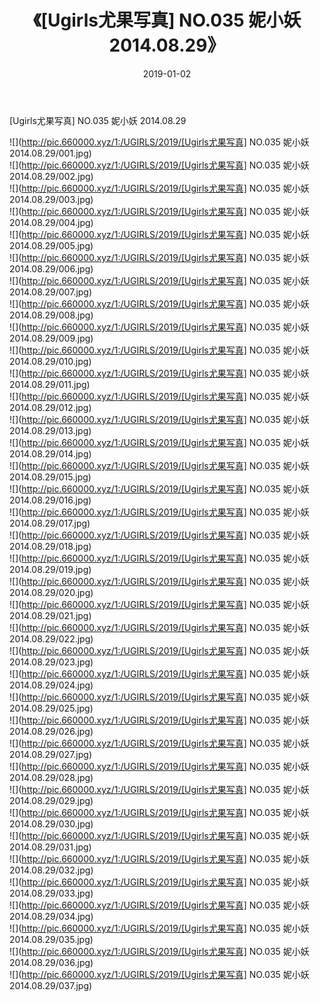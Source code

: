 ﻿---
layout: post
title:  《[Ugirls尤果写真] NO.035 妮小妖 2014.08.29》
date:   2019-01-02
img: http://pic.660000.xyz/1:/UGIRLS/2019/[Ugirls尤果写真] NO.035 妮小妖 2014.08.29/000.jpg
categories: [美女, 清纯, 唯美]
---

[Ugirls尤果写真] NO.035 妮小妖 2014.08.29

 ![](http://pic.660000.xyz/1:/UGIRLS/2019/[Ugirls尤果写真] NO.035 妮小妖 2014.08.29/001.jpg) <br>![](http://pic.660000.xyz/1:/UGIRLS/2019/[Ugirls尤果写真] NO.035 妮小妖 2014.08.29/002.jpg) <br>![](http://pic.660000.xyz/1:/UGIRLS/2019/[Ugirls尤果写真] NO.035 妮小妖 2014.08.29/003.jpg) <br>![](http://pic.660000.xyz/1:/UGIRLS/2019/[Ugirls尤果写真] NO.035 妮小妖 2014.08.29/004.jpg) <br>![](http://pic.660000.xyz/1:/UGIRLS/2019/[Ugirls尤果写真] NO.035 妮小妖 2014.08.29/005.jpg) <br>![](http://pic.660000.xyz/1:/UGIRLS/2019/[Ugirls尤果写真] NO.035 妮小妖 2014.08.29/006.jpg) <br>![](http://pic.660000.xyz/1:/UGIRLS/2019/[Ugirls尤果写真] NO.035 妮小妖 2014.08.29/007.jpg) <br>![](http://pic.660000.xyz/1:/UGIRLS/2019/[Ugirls尤果写真] NO.035 妮小妖 2014.08.29/008.jpg) <br>![](http://pic.660000.xyz/1:/UGIRLS/2019/[Ugirls尤果写真] NO.035 妮小妖 2014.08.29/009.jpg) <br>![](http://pic.660000.xyz/1:/UGIRLS/2019/[Ugirls尤果写真] NO.035 妮小妖 2014.08.29/010.jpg) <br>![](http://pic.660000.xyz/1:/UGIRLS/2019/[Ugirls尤果写真] NO.035 妮小妖 2014.08.29/011.jpg) <br>![](http://pic.660000.xyz/1:/UGIRLS/2019/[Ugirls尤果写真] NO.035 妮小妖 2014.08.29/012.jpg) <br>![](http://pic.660000.xyz/1:/UGIRLS/2019/[Ugirls尤果写真] NO.035 妮小妖 2014.08.29/013.jpg) <br>![](http://pic.660000.xyz/1:/UGIRLS/2019/[Ugirls尤果写真] NO.035 妮小妖 2014.08.29/014.jpg) <br>![](http://pic.660000.xyz/1:/UGIRLS/2019/[Ugirls尤果写真] NO.035 妮小妖 2014.08.29/015.jpg) <br>![](http://pic.660000.xyz/1:/UGIRLS/2019/[Ugirls尤果写真] NO.035 妮小妖 2014.08.29/016.jpg) <br>![](http://pic.660000.xyz/1:/UGIRLS/2019/[Ugirls尤果写真] NO.035 妮小妖 2014.08.29/017.jpg) <br>![](http://pic.660000.xyz/1:/UGIRLS/2019/[Ugirls尤果写真] NO.035 妮小妖 2014.08.29/018.jpg) <br>![](http://pic.660000.xyz/1:/UGIRLS/2019/[Ugirls尤果写真] NO.035 妮小妖 2014.08.29/019.jpg) <br>![](http://pic.660000.xyz/1:/UGIRLS/2019/[Ugirls尤果写真] NO.035 妮小妖 2014.08.29/020.jpg) <br>![](http://pic.660000.xyz/1:/UGIRLS/2019/[Ugirls尤果写真] NO.035 妮小妖 2014.08.29/021.jpg) <br>![](http://pic.660000.xyz/1:/UGIRLS/2019/[Ugirls尤果写真] NO.035 妮小妖 2014.08.29/022.jpg) <br>![](http://pic.660000.xyz/1:/UGIRLS/2019/[Ugirls尤果写真] NO.035 妮小妖 2014.08.29/023.jpg) <br>![](http://pic.660000.xyz/1:/UGIRLS/2019/[Ugirls尤果写真] NO.035 妮小妖 2014.08.29/024.jpg) <br>![](http://pic.660000.xyz/1:/UGIRLS/2019/[Ugirls尤果写真] NO.035 妮小妖 2014.08.29/025.jpg) <br>![](http://pic.660000.xyz/1:/UGIRLS/2019/[Ugirls尤果写真] NO.035 妮小妖 2014.08.29/026.jpg) <br>![](http://pic.660000.xyz/1:/UGIRLS/2019/[Ugirls尤果写真] NO.035 妮小妖 2014.08.29/027.jpg) <br>![](http://pic.660000.xyz/1:/UGIRLS/2019/[Ugirls尤果写真] NO.035 妮小妖 2014.08.29/028.jpg) <br>![](http://pic.660000.xyz/1:/UGIRLS/2019/[Ugirls尤果写真] NO.035 妮小妖 2014.08.29/029.jpg) <br>![](http://pic.660000.xyz/1:/UGIRLS/2019/[Ugirls尤果写真] NO.035 妮小妖 2014.08.29/030.jpg) <br>![](http://pic.660000.xyz/1:/UGIRLS/2019/[Ugirls尤果写真] NO.035 妮小妖 2014.08.29/031.jpg) <br>![](http://pic.660000.xyz/1:/UGIRLS/2019/[Ugirls尤果写真] NO.035 妮小妖 2014.08.29/032.jpg) <br>![](http://pic.660000.xyz/1:/UGIRLS/2019/[Ugirls尤果写真] NO.035 妮小妖 2014.08.29/033.jpg) <br>![](http://pic.660000.xyz/1:/UGIRLS/2019/[Ugirls尤果写真] NO.035 妮小妖 2014.08.29/034.jpg) <br>![](http://pic.660000.xyz/1:/UGIRLS/2019/[Ugirls尤果写真] NO.035 妮小妖 2014.08.29/035.jpg) <br>![](http://pic.660000.xyz/1:/UGIRLS/2019/[Ugirls尤果写真] NO.035 妮小妖 2014.08.29/036.jpg) <br>![](http://pic.660000.xyz/1:/UGIRLS/2019/[Ugirls尤果写真] NO.035 妮小妖 2014.08.29/037.jpg) <br>